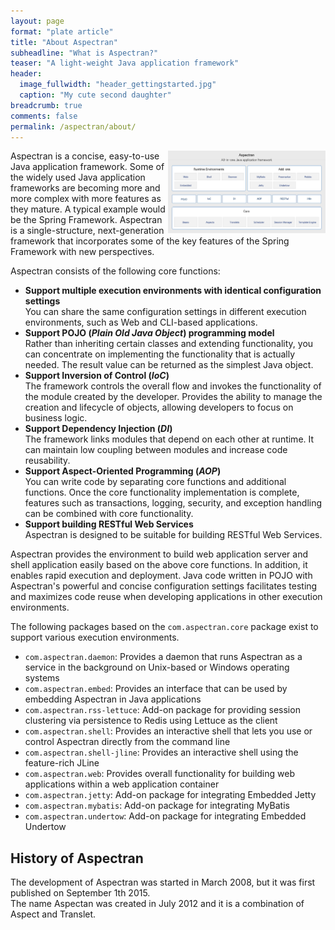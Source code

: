 ```yaml
---
layout: page
format: "plate article"
title: "About Aspectran"
subheadline: "What is Aspectran?"
teaser: "A light-weight Java application framework"
header:
  image_fullwidth: "header_gettingstarted.jpg"
  caption: "My cute second daughter"
breadcrumb: true
comments: false
permalink: /aspectran/about/
---
```


<img src="/images/info/aspectran_archtecture_diagram.png" width="50%" align="right" title="Aspectran Archtecture Diagram">
Aspectran is a concise, easy-to-use Java application framework.
Some of the widely used Java application frameworks are becoming more and more complex with more features as they mature. A typical example would be the Spring Framework. Aspectran is a single-structure, next-generation framework that incorporates some of the key features of the Spring Framework with new perspectives.

Aspectran consists of the following core functions:

* **Support multiple execution environments with identical configuration settings**  
  You can share the same configuration settings in different execution environments, such as Web and CLI-based applications.
* **Support POJO (*Plain Old Java Object*) programming model**  
  Rather than inheriting certain classes and extending functionality, you can concentrate on implementing the functionality that is actually needed.
  The result value can be returned as the simplest Java object.
* **Support Inversion of Control (*IoC*)**  
  The framework controls the overall flow and invokes the functionality of the module created by the developer.
  Provides the ability to manage the creation and lifecycle of objects, allowing developers to focus on business logic.
* **Support Dependency Injection (*DI*)**  
  The framework links modules that depend on each other at runtime.
  It can maintain low coupling between modules and increase code reusability.
* **Support Aspect-Oriented Programming (*AOP*)**  
  You can write code by separating core functions and additional functions.
  Once the core functionality implementation is complete, features such as transactions, logging, security, and exception handling can be combined with core functionality.
* **Support building RESTful Web Services**  
  Aspectran is designed to be suitable for building RESTful Web Services.

Aspectran provides the environment to build web application server and shell application easily based on the above core functions. In addition, it enables rapid execution and deployment. Java code written in POJO with Aspectran's powerful and concise configuration settings facilitates testing and maximizes code reuse when developing applications in other execution environments.

The following packages based on the `com.aspectran.core` package exist to support various execution environments.

* `com.aspectran.daemon`: Provides a daemon that runs Aspectran as a service in the background on Unix-based or Windows operating systems
* `com.aspectran.embed`: Provides an interface that can be used by embedding Aspectran in Java applications
* `com.aspectran.rss-lettuce`: Add-on package for providing session clustering via persistence to Redis using Lettuce as the client
* `com.aspectran.shell`: Provides an interactive shell that lets you use or control Aspectran directly from the command line
* `com.aspectran.shell-jline`: Provides an interactive shell using the feature-rich JLine
* `com.aspectran.web`: Provides overall functionality for building web applications within a web application container
* `com.aspectran.jetty`: Add-on package for integrating Embedded Jetty
* `com.aspectran.mybatis`: Add-on package for integrating MyBatis
* `com.aspectran.undertow`: Add-on package for integrating Embedded Undertow

## History of Aspectran

The development of Aspectran was started in March 2008, but it was first published on September 1th 2015.  
The name Aspectan was created in July 2012 and it is a combination of Aspect and Translet.

